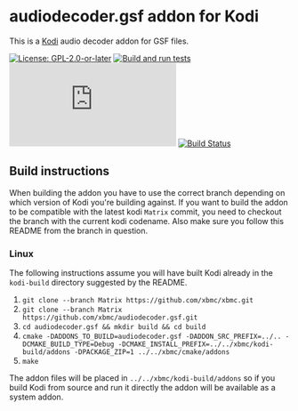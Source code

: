 # audiodecoder.gsf addon for Kodi

This is a [Kodi](https://kodi.tv) audio decoder addon for GSF files.

[![License: GPL-2.0-or-later](https://img.shields.io/badge/License-GPL%20v2+-blue.svg)](LICENSE.md)
[![Build and run tests](https://github.com/xbmc/audiodecoder.gsf/actions/workflows/build.yml/badge.svg?branch=Matrix)](https://github.com/xbmc/audiodecoder.gsf/actions/workflows/build.yml)
[![Build Status](https://dev.azure.com/teamkodi/binary-addons/_apis/build/status/xbmc.audiodecoder.gsf?branchName=Matrix)](https://dev.azure.com/teamkodi/binary-addons/_build/latest?definitionId=6&branchName=Matrix)
[![Build Status](https://jenkins.kodi.tv/view/Addons/job/xbmc/job/audiodecoder.gsf/job/Matrix/badge/icon)](https://jenkins.kodi.tv/blue/organizations/jenkins/xbmc%2Faudiodecoder.gsf/branches/)
<!--- [![Build Status](https://ci.appveyor.com/api/projects/status/github/xbmc/audiodecoder.gsf?branch=Matrix&svg=true)](https://ci.appveyor.com/project/xbmc/audiodecoder-gsf?branch=Matrix) -->

## Build instructions

When building the addon you have to use the correct branch depending on which version of Kodi you're building against. 
If you want to build the addon to be compatible with the latest kodi `Matrix` commit, you need to checkout the branch with the current kodi codename.
Also make sure you follow this README from the branch in question.

### Linux

The following instructions assume you will have built Kodi already in the `kodi-build` directory 
suggested by the README.

1. `git clone --branch Matrix https://github.com/xbmc/xbmc.git`
2. `git clone --branch Matrix https://github.com/xbmc/audiodecoder.gsf.git`
3. `cd audiodecoder.gsf && mkdir build && cd build`
4. `cmake -DADDONS_TO_BUILD=audiodecoder.gsf -DADDON_SRC_PREFIX=../.. -DCMAKE_BUILD_TYPE=Debug -DCMAKE_INSTALL_PREFIX=../../xbmc/kodi-build/addons -DPACKAGE_ZIP=1 ../../xbmc/cmake/addons`
5. `make`

The addon files will be placed in `../../xbmc/kodi-build/addons` so if you build Kodi from source and run it directly 
the addon will be available as a system addon.
